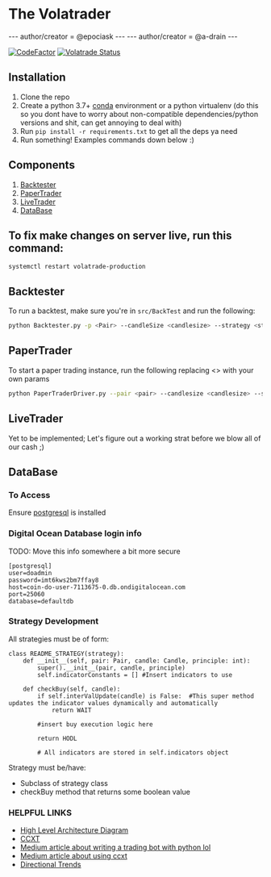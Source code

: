 # The Volatrader
--- author/creator =  @epociask ---
--- author/creator = @a-drain ---

[![CodeFactor](https://www.codefactor.io/repository/github/volatrade/volatrader/badge?s=ed1fa4dcf01a37f1360f09fa0667283d7ba83d43)](https://www.codefactor.io/repository/github/volatrade/volatrader)
[![Volatrade Status](https://circleci.com/gh/VolaTrade/Volatrader.svg?style=svg&circle-token=a29bb433095fc09531e42c797b655845107a8ba6)](https://app.circleci.com/pipelines/github/VolaTrade/Volatrader)

## Installation
1. Clone the repo
2. Create a python 3.7+ [conda](https://docs.conda.io/projects/conda/en/latest/user-guide/tasks/manage-environments.html#creating-an-environment-with-commands)
environment or a python virtualenv (do this so you dont have to worry about non-compatible dependencies/python versions and shit, can get annoying to deal with)
3. Run `pip install -r requirements.txt` to get all the deps ya need
4. Run something! Examples commands down below :)

## Components
1. [Backtester](#Backtester)
2. [PaperTrader](#PaperTrader)
3. [LiveTrader](#LiveTrader)
4. [DataBase](#DataBase)


## To fix make changes on server live, run this command:
`systemctl restart volatrade-production`

## Backtester
To run a backtest, make sure you're in `src/BackTest` and run the following:
```bash
python Backtester.py -p <Pair> --candleSize <candlesize> --strategy <strategy> -sl <stoploss percentage> -tp <take profit percentage> --principle <principle> --readFromDatabase <optional; false> --outputGraph True -t <timet to backtest on>
```

## PaperTrader
To start a paper trading instance, run the following replacing <> with your own params
```bash
python PaperTraderDriver.py --pair <pair> --candlesize <candlesize> --strategy <strat> -sl <stoploss> -tp <takeprofit> -pr <principle>   
```

## LiveTrader
Yet to be implemented; Let's figure out a working strat before we blow all of our cash ;)


## DataBase
### To Access
Ensure [postgresql](https://www.postgresql.org/download/) is installed


### Digital Ocean Database login info
TODO: Move this info somewhere a bit more secure
```
[postgresql]
user=doadmin
password=imt6kws2bm7ffay8
host=coin-do-user-7113675-0.db.ondigitalocean.com
port=25060
database=defaultdb

```

### Strategy Development 

 All strategies must be of form: 
```
class README_STRATEGY(strategy):
    def __init__(self, pair: Pair, candle: Candle, principle: int):
        super().__init__(pair, candle, principle)
        self.indicatorConstants = [] #Insert indicators to use 

    def checkBuy(self, candle):
        if self.interValUpdate(candle) is False:  #This super method updates the indicator values dynamically and automatically 
            return WAIT 
        
        #insert buy execution logic here 
    
        return HODL 
    
        # All indicators are stored in self.indicators object
```
Strategy must be/have:
* Subclass of strategy class
* checkBuy method that returns some boolean value 

### HELPFUL LINKS

- [High Level Architecture Diagram](https://www.draw.io/#G1G2SjvvMVBpf-aHM6BmQZrGi0ucy79wNO)
- [CCXT](https://github.com/ccxt/ccxt)
- [Medium article about writing a trading bot with python lol](https://medium.com/@maxAvdyushkin/writing-crypto-trading-bot-in-python-with-telegram-and-ccxt-80632a00c637)
- [Medium article about using ccxt](https://medium.com/coinmonks/python-scripts-for-ccxt-crypto-candlestick-ohlcv-charting-data-83926fa16a13)
- [Directional Trends](https://www.tradeciety.com/how-to-know-direction-of-the-trend/)


